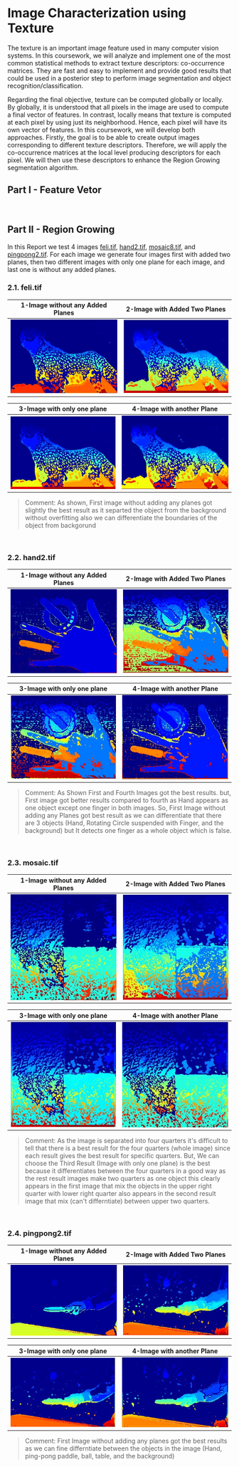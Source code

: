 # Image Characterization using Texture
The texture is an important image feature used in many computer vision systems. In this 
coursework, we will analyze and implement one of the most common statistical methods to extract 
texture descriptors: co-occurrence matrices. They are fast and easy to implement and provide 
good results that could be used in a posterior step to perform image segmentation and object 
recognition/classification. 

Regarding the final objective, texture can be computed globally or locally. By globally, it is 
understood that all pixels in the image are used to compute a final vector of features. In contrast, 
locally means that texture is computed at each pixel by using just its neighborhood. Hence, each 
pixel will have its own vector of features. In this coursework, we will develop both approaches. 
Firstly, the goal is to be able to create output images corresponding to different texture descriptors. 
Therefore, we will apply the co-occurrence matrices at the local level producing descriptors for 
each pixel. We will then use these descriptors to enhance the Region Growing segmentation 
algorithm. 

## Part I - Feature Vetor

&nbsp;
## Part II - Region Growing
In this Report we test 4 images [feli.tif](./Captures/feli.tif), [hand2.tif](./Captures/hand2.tif), [mosaic8.tif](./Captures/mosaic8.tif), and [pingpong2.tif](./Captures/pingpong2.tif).
For each image we generate four images first  with added two planes, then two different images with only one plane for each image, and last one is without any added planes.

### **2.1. feli.tif**
| **1-Image without any Added Planes** | **2-Image with Added Two Planes** |
|:-------------:|:-------------:|
| ![without-any-planes](./Captures/Problem2/feli/output1-without-planes.jpg) | ![with-two-planes](./Captures/Problem2/feli/output1-with-two-planes.jpg)|

| **3-Image with only one plane** | **4-Image with another Plane** |
|:-------------:|:-------------:|
| ![without-first-planes](./Captures/Problem2/feli/output1-first-plane.jpg) | ![with-second-planes](./Captures/Problem2/feli/output1-second-plane.jpg)|

> Comment: As shown, First image without adding any planes got slightly the best result as it separted the object from the background without overfitting also we can differentiate the boundaries of the object from backgorund

&nbsp;
### **2.2. hand2.tif**
| **1-Image without any Added Planes** | **2-Image with Added Two Planes** |
|:-------------:|:-------------:|
| ![without-any-planes](./Captures/Problem2/hand2/output2-without-planes.jpg) | ![with-two-planes](./Captures/Problem2/hand2/output2-with-two-planes.jpg)|

| **3-Image with only one plane** | **4-Image with another Plane** |
|:-------------:|:-------------:|
| ![without-first-planes](./Captures/Problem2/hand2/output2-first-planes.jpg) | ![with-second-planes](./Captures/Problem2/hand2/output2-second-plane.jpg)|

> Comment: As Shown First and Fourth Images got the best results. but, First image got better results compared to fourth as Hand appears as one object except one finger in both images. So, First Image without adding any Planes got best result as we can differentiate that there are 3 objects (Hand, Rotating Circle suspended with Finger, and the background) but It detects one finger as a whole object which is false.

&nbsp;
### **2.3. mosaic.tif**
| **1-Image without any Added Planes** | **2-Image with Added Two Planes** |
|:-------------:|:-------------:|
| ![without-any-planes](./Captures/Problem2/mosaic/output3-without-planes.jpg) | ![with-two-planes](./Captures/Problem2/mosaic/output3-with-two-planes.jpg)|

| **3-Image with only one plane** | **4-Image with another Plane** |
|:-------------:|:-------------:|
| ![without-first-planes](./Captures/Problem2/mosaic/output3-first-plane.jpg) | ![with-second-planes](./Captures/Problem2/mosaic/output3-second-plane.jpg)|

> Comment: As the image is separated into four quarters it's difficult to tell that there is a best result for the four quarters (whole image) since each result gives the best result for specific quarters. But, We can choose the Third Result (Image with only one plane) is the best because it differentiates between the four quarters in a good way as the rest result images make two quarters as one object this clearly appears in the first image that mix the objects in the upper right quarter with lower right quarter also appears in the second result image that mix (can't differntiate) between upper two quarters.

&nbsp;
### **2.4. pingpong2.tif**
| **1-Image without any Added Planes** | **2-Image with Added Two Planes** |
|:-------------:|:-------------:|
| ![without-any-planes](./Captures/Problem2/pingpong2/output4-without-planes.jpg) | ![with-two-planes](./Captures/Problem2/pingpong2/output4-with-two-planes.jpg)|

| **3-Image with only one plane** | **4-Image with another Plane** |
|:-------------:|:-------------:|
| ![without-first-planes](./Captures/Problem2/pingpong2/output4-first-plane.jpg) | ![with-second-planes](./Captures/Problem2/pingpong2/output4-second-plane.jpg)|

> Comment: First Image without adding any planes got the best results as we can fine differntiate between the objects in the image (Hand, ping-pong paddle, ball, table, and the background)